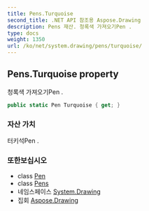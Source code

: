 ```yaml
---
title: Pens.Turquoise
second_title: .NET API 참조용 Aspose.Drawing
description: Pens 재산. 청록색 가져오기Pen .
type: docs
weight: 1350
url: /ko/net/system.drawing/pens/turquoise/
---
```

## Pens.Turquoise property

청록색 가져오기Pen .

```csharp
public static Pen Turquoise { get; }
```

### 자산 가치

터키석Pen .

### 또한보십시오

* class [Pen](../../pen/)
* class [Pens](../)
* 네임스페이스 [System.Drawing](../../pens/)
* 집회 [Aspose.Drawing](../../../)


